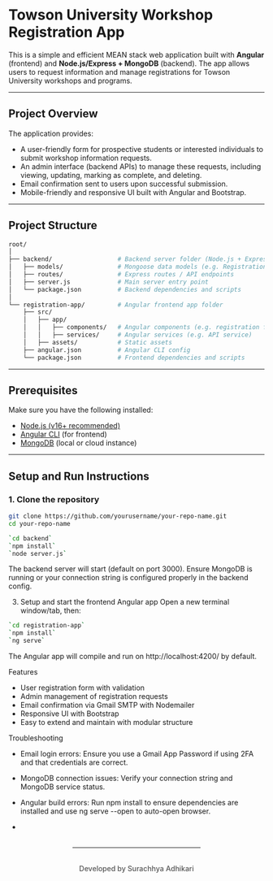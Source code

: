 # Towson University Workshop Registration App

This is a simple and efficient MEAN stack web application built with **Angular** (frontend) and **Node.js/Express + MongoDB** (backend). The app allows users to request information and manage registrations for Towson University workshops and programs.

---

## Project Overview

The application provides:

- A user-friendly form for prospective students or interested individuals to submit workshop information requests.
- An admin interface (backend APIs) to manage these requests, including viewing, updating, marking as complete, and deleting.
- Email confirmation sent to users upon successful submission.
- Mobile-friendly and responsive UI built with Angular and Bootstrap.

---

## Project Structure
```bash
root/
│
├── backend/                  # Backend server folder (Node.js + Express)
│   ├── models/               # Mongoose data models (e.g. Registration schema)
│   ├── routes/               # Express routes / API endpoints
│   ├── server.js             # Main server entry point
│   └── package.json          # Backend dependencies and scripts
│
└── registration-app/         # Angular frontend app folder
    ├── src/
    │   ├── app/
    │   │   ├── components/   # Angular components (e.g. registration form, details)
    │   │   ├── services/     # Angular services (e.g. API service)
    │   ├── assets/           # Static assets
    ├── angular.json          # Angular CLI config
    └── package.json          # Frontend dependencies and scripts

```


---

## Prerequisites

Make sure you have the following installed:

- [Node.js (v16+ recommended)](https://nodejs.org/)
- [Angular CLI](https://angular.io/cli) (for frontend)
- [MongoDB](https://www.mongodb.com/) (local or cloud instance)

---

## Setup and Run Instructions

### 1. Clone the repository

```bash
git clone https://github.com/yourusername/your-repo-name.git
cd your-repo-name

`cd backend`
`npm install`
`node server.js`
```
The backend server will start (default on port 3000). Ensure MongoDB is running or your connection string is configured properly in the backend config.

3. Setup and start the frontend Angular app
Open a new terminal window/tab, then:

```bash
`cd registration-app`
`npm install`
`ng serve`
```
The Angular app will compile and run on http://localhost:4200/ by default.


Features
- User registration form with validation
- Admin management of registration requests
- Email confirmation via Gmail SMTP with Nodemailer
- Responsive UI with Bootstrap
- Easy to extend and maintain with modular structure

Troubleshooting
- Email login errors: Ensure you use a Gmail App Password if using 2FA and that credentials are correct.
- MongoDB connection issues: Verify your connection string and MongoDB service status.
- Angular build errors: Run npm install to ensure dependencies are installed and use ng serve --open to auto-open browser.

-
<hr style="width: 50%; margin: 2rem auto; border-color: #ccc;" />
<p style="text-align: center; font-weight: 500; color: #555;">
  Developed by Surachhya Adhikari
</p>

